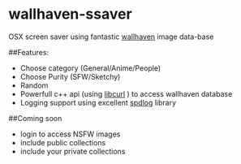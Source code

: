 # wallhaven-ssaver

OSX screen saver using fantastic [wallhaven](http://beta.wallhaven.cc) image data-base

##Features:

* Choose category (General/Anime/People)
* Choose Purity (SFW/Sketchy)
* Random 
* Powerfull c++ api (using [libcurl](http://curl.haxx.se/libcurl/) ) to access wallhaven database 
* Logging support using excellent [spdlog](https://github.com/gabime/spdlog) library

##Coming soon

* login to access NSFW images
* include public collections
* include your private collections
